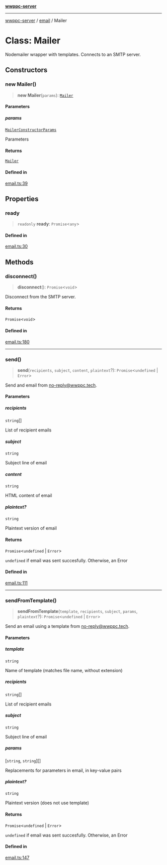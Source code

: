 [**wwppc-server**](../../README.md)

***

[wwppc-server](../../modules.md) / [email](../README.md) / Mailer

# Class: Mailer

Nodemailer wrapper with templates. Connects to an SMTP server.

## Constructors

### new Mailer()

> **new Mailer**(`params`): [`Mailer`](Mailer.md)

#### Parameters

##### params

[`MailerConstructorParams`](../type-aliases/MailerConstructorParams.md)

Parameters

#### Returns

[`Mailer`](Mailer.md)

#### Defined in

[email.ts:39](https://github.com/WWPPC/WWPPC-server/blob/c08bb5874acf9739d5547370b47d1a65e80f6db4/src/email.ts#L39)

## Properties

### ready

> `readonly` **ready**: `Promise`\<`any`\>

#### Defined in

[email.ts:30](https://github.com/WWPPC/WWPPC-server/blob/c08bb5874acf9739d5547370b47d1a65e80f6db4/src/email.ts#L30)

## Methods

### disconnect()

> **disconnect**(): `Promise`\<`void`\>

Disconnect from the SMTP server.

#### Returns

`Promise`\<`void`\>

#### Defined in

[email.ts:180](https://github.com/WWPPC/WWPPC-server/blob/c08bb5874acf9739d5547370b47d1a65e80f6db4/src/email.ts#L180)

***

### send()

> **send**(`recipients`, `subject`, `content`, `plaintext`?): `Promise`\<`undefined` \| `Error`\>

Send and email from no-reply@wwppc.tech.

#### Parameters

##### recipients

`string`[]

List of recipient emails

##### subject

`string`

Subject line of email

##### content

`string`

HTML content of email

##### plaintext?

`string`

Plaintext version of email

#### Returns

`Promise`\<`undefined` \| `Error`\>

`undefined` if email was sent succesfully. Otherwise, an Error

#### Defined in

[email.ts:111](https://github.com/WWPPC/WWPPC-server/blob/c08bb5874acf9739d5547370b47d1a65e80f6db4/src/email.ts#L111)

***

### sendFromTemplate()

> **sendFromTemplate**(`template`, `recipients`, `subject`, `params`, `plaintext`?): `Promise`\<`undefined` \| `Error`\>

Send an email using a template from no-reply@wwppc.tech.

#### Parameters

##### template

`string`

Name of template (matches file name, without extension)

##### recipients

`string`[]

List of recipient emails

##### subject

`string`

Subject line of email

##### params

[`string`, `string`][]

Replacements for parameters in email, in key-value pairs

##### plaintext?

`string`

Plaintext version (does not use template)

#### Returns

`Promise`\<`undefined` \| `Error`\>

`undefined` if email was sent succesfully. Otherwise, an Error

#### Defined in

[email.ts:147](https://github.com/WWPPC/WWPPC-server/blob/c08bb5874acf9739d5547370b47d1a65e80f6db4/src/email.ts#L147)
